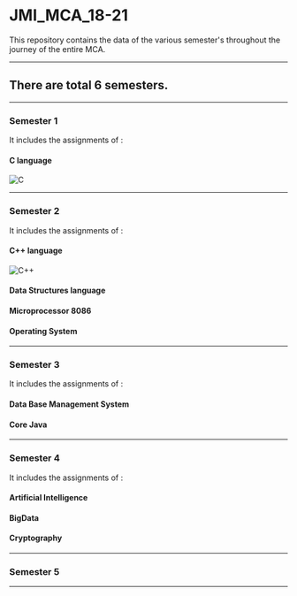 # JMI_MCA_18-21
This repository contains the data of the various semester's throughout the journey of the entire MCA.

----------------------------------------------------------------------------------------------------
## There are total 6 semesters.
----------------------------------------------------------------------------------------------------
### Semester 1 

It includes the assignments of :
#### C language 

![C][logo]

[logo]: https://user-images.githubusercontent.com/36437758/79072406-7b46db00-7cfe-11ea-8ea4-add56a4d7d13.png

-----------------------------------------------------------------------------------------------------
### Semester 2 
It includes the assignments of :
#### C++ language 
![C++](https://github.com/Vranjan7077/logos/blob/master/Cpp.png?raw=true)
#### Data Structures language 
#### Microprocessor 8086
#### Operating System 
-----------------------------------------------------------------------------------------------------
### Semester 3
It includes the assignments of :
#### Data Base Management System
#### Core Java
-----------------------------------------------------------------------------------------------------
### Semester 4
It includes the assignments of :
#### Artificial Intelligence
#### BigData
#### Cryptography
----------------------------------------------------------------------------------------------------
### Semester 5
----------------------------------------------------------------------------------------------------------------------
